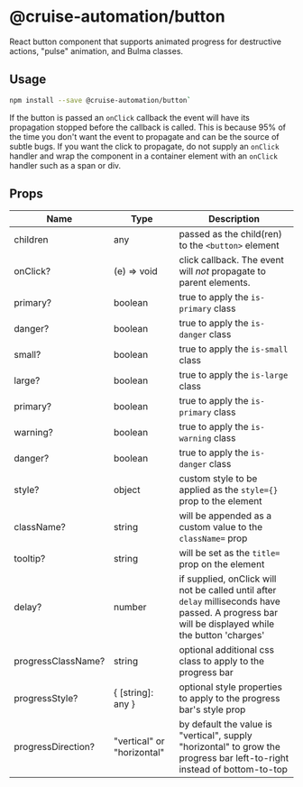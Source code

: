 # @cruise-automation/button

React button component that supports animated progress for destructive actions, "pulse" animation, and Bulma classes.

## Usage

```bash
npm install --save @cruise-automation/button`
```

If the button is passed an `onClick` callback the event will have its propagation stopped before the callback is called. This is because 95% of the time you don't want the event to propagate and can be the source of subtle bugs. If you want the click to propagate, do not supply an `onClick` handler and wrap the component in a container element with an `onClick` handler such as a span or div.

## Props

| Name               | Type                       | Description                                                                                                                                       |
| ------------------ | -------------------------- | ------------------------------------------------------------------------------------------------------------------------------------------------- |
| children           | any                        | passed as the child(ren) to the `<button>` element                                                                                                |
| onClick?           | (e) => void                | click callback. The event will _not_ propagate to parent elements.                                                                                |
| primary?           | boolean                    | true to apply the `is-primary` class                                                                                                              |
| danger?            | boolean                    | true to apply the `is-danger` class                                                                                                               |
| small?             | boolean                    | true to apply the `is-small` class                                                                                                                |
| large?             | boolean                    | true to apply the `is-large` class                                                                                                                |
| primary?           | boolean                    | true to apply the `is-primary` class                                                                                                              |
| warning?           | boolean                    | true to apply the `is-warning` class                                                                                                              |
| danger?            | boolean                    | true to apply the `is-danger` class                                                                                                               |
| style?             | object                     | custom style to be applied as the `style={}` prop to the element                                                                                  |
| className?         | string                     | will be appended as a custom value to the `className=` prop                                                                                       |
| tooltip?           | string                     | will be set as the `title=` prop on the element                                                                                                   |
| delay?             | number                     | if supplied, onClick will not be called until after `delay` milliseconds have passed. A progress bar will be displayed while the button 'charges' |
| progressClassName? | string                     | optional additional css class to apply to the progress bar                                                                                        |
| progressStyle?     | { [string]: any }          | optional style properties to apply to the progress bar's style prop                                                                               |
| progressDirection? | "vertical" or "horizontal" | by default the value is "vertical", supply "horizontal" to grow the progress bar left-to-right instead of bottom-to-top                           |
